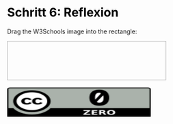 <h1 style="color:#000000">Schritt 6: Reflexion</h1>

<!DOCTYPE HTML>
<html>
<head>
<style>
#div1 {
  width: 350px;
  height: 70px;
  padding: 10px;
  border: 1px solid #aaaaaa;
}
</style>
<script>
function allowDrop(ev) {
  ev.preventDefault();
}

function drag(ev) {
  ev.dataTransfer.setData("text", ev.target.id);
}

function drop(ev) {
  ev.preventDefault();
  var data = ev.dataTransfer.getData("text");
  ev.target.appendChild(document.getElementById(data));
}
</script>
</head>
<body>

<p>Drag the W3Schools image into the rectangle:</p>

<div id="div1" ondrop="drop(event)" ondragover="allowDrop(event)"></div>
<br>
<img id="drag1" src="images/creative-commons_cc-zero.svg" draggable="true" ondragstart="drag(event)" width="336" height="69">

</body>
</html>


